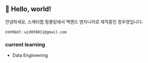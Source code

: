 ## 👐 Hello, world!

안녕하세요, 스캐터랩 핑퐁팅에서 백엔드 엔지니어로 재직중인 정우영입니다.

contact : `wjd030811@gmail.com`

### current learning
- Data Engineering
